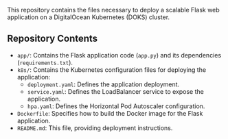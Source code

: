 This repository contains the files necessary to deploy a scalable Flask web application on a DigitalOcean Kubernetes (DOKS) cluster.

## Repository Contents

* `app/`: Contains the Flask application code (`app.py`) and its dependencies (`requirements.txt`).
* `k8s/`: Contains the Kubernetes configuration files for deploying the application:
    * `deployment.yaml`: Defines the application deployment.
    * `service.yaml`: Defines the LoadBalancer service to expose the application.
    * `hpa.yaml`: Defines the Horizontal Pod Autoscaler configuration.
* `Dockerfile`: Specifies how to build the Docker image for the Flask application.
* `README.md`: This file, providing deployment instructions.
